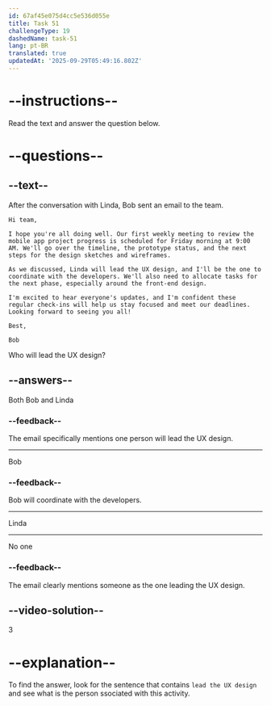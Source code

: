 ```yaml
---
id: 67af45e075d4cc5e536d055e
title: Task 51
challengeType: 19
dashedName: task-51
lang: pt-BR
translated: true
updatedAt: '2025-09-29T05:49:16.802Z'
---
```


<!-- READING -->

# --instructions--

Read the text and answer the question below.

# --questions--

## --text--

After the conversation with Linda, Bob sent an email to the team.

`Hi team,`

`I hope you're all doing well. Our first weekly meeting to review the mobile app project progress is scheduled for Friday morning at 9:00 AM. We'll go over the timeline, the prototype status, and the next steps for the design sketches and wireframes.`

`As we discussed, Linda will lead the UX design, and I'll be the one to coordinate with the developers. We'll also need to allocate tasks for the next phase, especially around the front-end design.`

`I'm excited to hear everyone's updates, and I'm confident these regular check-ins will help us stay focused and meet our deadlines. Looking forward to seeing you all!`

`Best,`

`Bob`

Who will lead the UX design?

## --answers--

Both Bob and Linda

### --feedback--

The email specifically mentions one person will lead the UX design.

---

Bob

### --feedback--

Bob will coordinate with the developers.

---

Linda

---

No one

### --feedback--

The email clearly mentions someone as the one leading the UX design.

## --video-solution--

3

# --explanation--

To find the answer, look for the sentence that contains `lead the UX design` and see what is the person ssociated with this activity.
